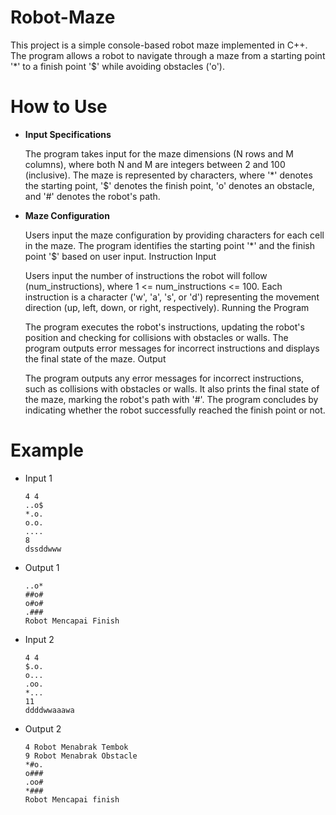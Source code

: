 # Robot-Maze

This project is a simple console-based robot maze implemented in C++. The program allows a robot to navigate through a maze from a starting point '*' to a finish point '$' while avoiding obstacles ('o').

# How to Use
- **Input Specifications**

  The program takes input for the maze dimensions (N rows and M columns), where both N and M are integers between 2 and 100 (inclusive).
The maze is represented by characters, where '*' denotes the starting point, '$' denotes the finish point, 'o' denotes an obstacle, and '#' denotes the robot's path.

- **Maze Configuration**

  Users input the maze configuration by providing characters for each cell in the maze.
The program identifies the starting point '*' and the finish point '$' based on user input.
Instruction Input

  Users input the number of instructions the robot will follow (num_instructions), where 1 <= num_instructions <= 100.
Each instruction is a character ('w', 'a', 's', or 'd') representing the movement direction (up, left, down, or right, respectively).
Running the Program

  The program executes the robot's instructions, updating the robot's position and checking for collisions with obstacles or walls.
The program outputs error messages for incorrect instructions and displays the final state of the maze.
Output

  The program outputs any error messages for incorrect instructions, such as collisions with obstacles or walls.
It also prints the final state of the maze, marking the robot's path with '#'.
The program concludes by indicating whether the robot successfully reached the finish point or not.

# Example
- Input 1
  ```
  4 4
  ..o$
  *.o.
  o.o.
  ....
  8
  dssddwww
  ```
- Output 1
  ```
  ..o*
  ##o#
  o#o#
  .###
  Robot Mencapai Finish
  ```
- Input 2
  ```
  4 4
  $.o.
  o...
  .oo.
  *...
  11
  ddddwwaaawa
  ```
- Output 2
  ```
  4 Robot Menabrak Tembok
  9 Robot Menabrak Obstacle
  *#o.
  o###
  .oo#
  *###
  Robot Mencapai finish
  ```

